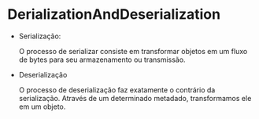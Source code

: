 # DerializationAndDeserialization

- Serialização:
    
    O processo de serializar consiste em transformar objetos em um fluxo de bytes para seu armazenamento ou transmissão.

- Deserialização
    
    O processo de deserialização faz exatamente o contrário da serialização. Através de um determinado metadado, transformamos ele em um objeto.
    
